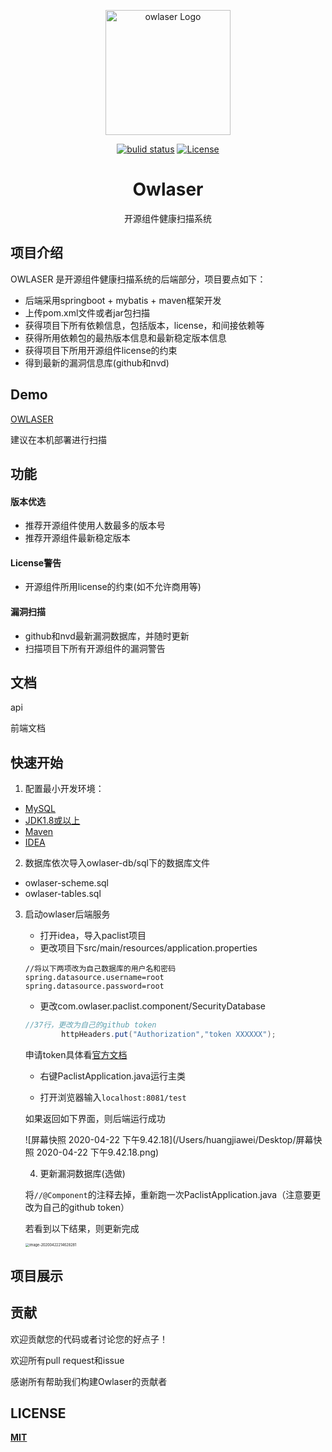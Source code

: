 <p align="center"><a href="http://jveuzt.coding-pages.com/#/" target="_blank" rel="noopener noreferrer"><img alt="owlaser Logo" src="https://cdn.jsdelivr.net/gh/tyrone-wu/PicRepo/o-logo.png" width="200" style="max-width:100%;">
</p>
<p align="center">
  <a href="https://github.com/owlaser/owlaser-paclist/actions"><img src="https://github.com/owlaser/owlaser-paclist/workflows/build/badge.svg" alt="bulid status"></a>
  <a href="https://opensource.org/licenses/MIT"><img src="https://img.shields.io/npm/l/ng-devui.svg" alt="License"></a>
</p>

<h1 align="center">Owlaser</h1>

<p align="center">
开源组件健康扫描系统
</p>


## 项目介绍

OWLASER 是开源组件健康扫描系统的后端部分，项目要点如下：

- 后端采用springboot + mybatis + maven框架开发
- 上传pom.xml文件或者jar包扫描
- 获得项目下所有依赖信息，包括版本，license，和间接依赖等
- 获得所用依赖包的最热版本信息和最新稳定版本信息
- 获得项目下所用开源组件license的约束
- 得到最新的漏洞信息库(github和nvd)



## Demo

[OWLASER](http://jveuzt.coding-pages.com)

建议在本机部署进行扫描



## 功能

#### 版本优选

* 推荐开源组件使用人数最多的版本号
* 推荐开源组件最新稳定版本

#### License警告

* 开源组件所用license的约束(如不允许商用等)

#### 漏洞扫描

* github和nvd最新漏洞数据库，并随时更新
* 扫描项目下所有开源组件的漏洞警告



## 文档

api

前端文档



## 快速开始

1. 配置最小开发环境：

  * [MySQL](https://dev.mysql.com/downloads/mysql/)
  * [JDK1.8或以上](http://www.oracle.com/technetwork/java/javase/overview/index.html)
  * [Maven](https://maven.apache.org/download.cgi)
  * [IDEA](https://www.jetbrains.com/idea/)

2. 数据库依次导入owlaser-db/sql下的数据库文件

  * owlaser-scheme.sql
  * owlaser-tables.sql
  
3. 启动owlaser后端服务

   * 打开idea，导入paclist项目
   * 更改项目下src/main/resources/application.properties

   ```properties
   //将以下两项改为自己数据库的用户名和密码
   spring.datasource.username=root
   spring.datasource.password=root
   ```

   * 更改com.owlaser.paclist.component/SecurityDatabase

   ```java
   //37行，更改为自己的github token
           httpHeaders.put("Authorization","token XXXXXX");
   ```

   申请token具体看[官方文档](https://help.github.com/en/github/authenticating-to-github/creating-a-personal-access-token-for-the-command-line)

   * 右键PaclistApplication.java运行主类

   * 打开浏览器输入`localhost:8081/test`

   如果返回如下界面，则后端运行成功

   ![屏幕快照 2020-04-22 下午9.42.18](/Users/huangjiawei/Desktop/屏幕快照 2020-04-22 下午9.42.18.png)

   4. 更新漏洞数据库(选做)

   将`//@Component`的注释去掉，重新跑一次PaclistApplication.java（注意要更改为自己的github token）

   若看到以下结果，则更新完成

   <img src="/Users/huangjiawei/Library/Application Support/typora-user-images/image-20200422214628281.png" alt="image-20200422214628281" style="zoom:40%;" />

   

## 项目展示





## 贡献

欢迎贡献您的代码或者讨论您的好点子！

欢迎所有pull request和issue

感谢所有帮助我们构建Owlaser的贡献者



## LICENSE

[**MIT**](https://opensource.org/licenses/MIT)
